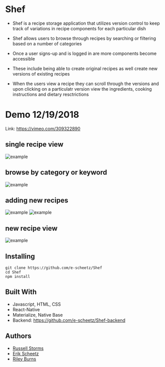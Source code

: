 # Shef #

* Shef is a recipe storage application that utilizes version control to keep track of variations in recipe components for each particular dish

* Shef allows users to browse through recipes by searching or filtering based on a number of categories

* Once a user signs-up and is logged in are more components become accessible

* These include being able to create original recipes as well create new versions of existing recipes

* When the users view a recipe they can scroll through the versions and upon clicking on a particulatr version view the ingredients, cooking instructions and dietary resctrictions


# Demo 12/19/2018

Link: https://vimeo.com/309322890

## single recipe view
![example](./screenshots/single-recipe-view.png)

## browse by category or keyword
![example](./screenshots/search-by-keyword.png)

## adding new recipes
![example](./screenshots/new-recipe-form.png)
![example](./screenshots/new-recipe-form-pt2.png)

## new recipe view
![example](./screenshots/new-recipe-view.png)


## Installing

```
git clone https://github.com/e-scheetz/Shef
cd Shef
npm install
```

## Built With

* Javascript, HTML, CSS
* React-Native
* Materialize, Native Base
* Backend: https://github.com/e-scheetz/Shef-backend

## Authors

* [Russell Storms](https://github.com/rstorms90)
* [Erik Scheetz](https://github.com/e-scheetz)
* [Riley Burns](https://github.com/rileyburns345)
